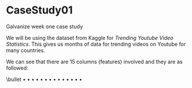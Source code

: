 # CaseStudy01
Galvanize week one case study

We will be using the dataset from Kaggle for *Trending Youtube Video Statistics*.  This gives us months of data for trending videos on Youtube for many countries. 

We can see that there are 15 columns (features) involved and they are as followed: 

\bullet
$\bullet$
$\bullet$
$\bullet$
$\bullet$
$\bullet$
$\bullet$
$\bullet$
$\bullet$
$\bullet$
$\bullet$
$\bullet$
$\bullet$
$\bullet$
$\bullet$
